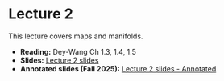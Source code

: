 # Lecture 2 

This lecture covers maps and manifolds. 

- **Reading:** Dey-Wang Ch 1.3, 1.4, 1.5 
- **Slides:** [Lecture 2 slides](CompTop-Lec2-MorseFcns.pdf) 
- **Annotated slides (Fall 2025):** [Lecture 2 slides - Annotated](../Annotated-Fall2025/CompTop-Lec2-MorseFcns.pdf) 
<!-- - [Lecture 1 slides - Annotated](../Annotated-Fall2025/CompTop-Lec1-IntroAndTopologyBasics-F25.pdf)  -->